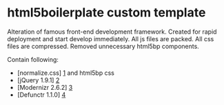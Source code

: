 html5boilerplate custom template
================================
	
Alteration of famous front-end development framework.
Created for rapid deployment and start develop immediately.
All js files are packed.
All css files are compressed.
Removed unnecessary html5bp components.


Contain following:

* [normalize.css] [1] and html5bp css
* [jQuery 1.9.1] [2]
* [Modernizr 2.6.2] [3]
* [Defunctr 1.1.0] [4]

[1]: http://necolas.github.com/normalize.css/        "normalize.css"
[2]: http://jquery.com/  "jQuery"
[3]: http://modernizr.com/    "Modernizr"
[4]: https://github.com/victoriafrench/defunctr    "Defunctr"